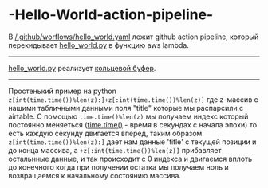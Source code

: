 # -Hello-World-action-pipeline-
В [/.github/worflows/hello_world.yaml](https://github.com/UnknownC3PO/-Hello-World-action-pipeline-/blob/main/.github/workflows/hello_world.yaml) лежит github action pipeline, который перекидывает [hello_world.py](https://github.com/UnknownC3PO/-Hello-World-action-pipeline-/blob/main/hello_world.py) в функцию aws lambda. 
***
[hello_world.py](https://github.com/UnknownC3PO/-Hello-World-action-pipeline-/blob/main/hello_world.py) реализует [кольцевой буфер](https://ru.wikipedia.org/wiki/%D0%9A%D0%BE%D0%BB%D1%8C%D1%86%D0%B5%D0%B2%D0%BE%D0%B9_%D0%B1%D1%83%D1%84%D0%B5%D1%80).
***
Простенький пример на python ```z[int(time.time())%len(z):]+z[:int(time.time())%len(z)]``` где z-массив с нашими табличными данными поля "title"  которые мы распарсили с airtable. С помощью ```time.time()%len(z)``` мы получаем индекс который постоянно меняеться ([time.time()](https://www.programiz.com/python-programming/time) - время в секундах с начала эпохи) то есть каждую секунду двигается вперед, таким образом
```z[int(time.time())%len(z):]``` дает нам данные 'title' c текущей позиции и до конца массива, а ```+z[:int(time.time())%len(z)]``` прибавляет остальнные данные, и так происходит с 0 индекса и двигаемся вплоть до конечного когда при получении остатка мы получаем ноль и возвращаемся к начальному состоянию массива.
